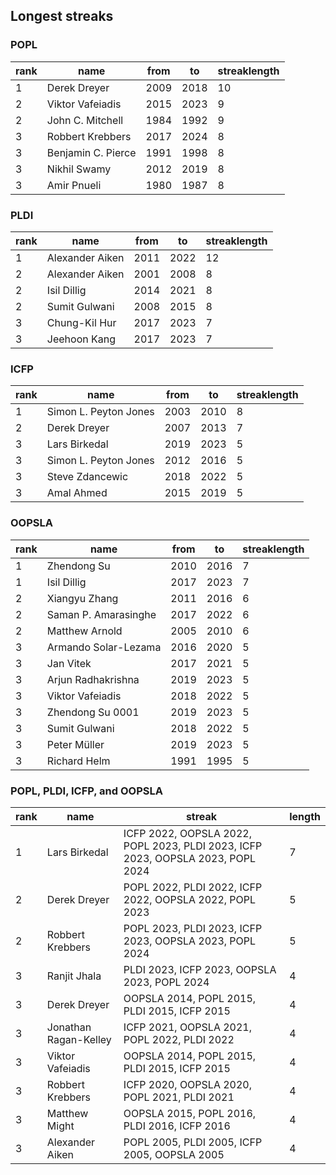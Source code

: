 ## Longest streaks

### POPL

 rank |name| from |to| streaklength 
------|--------------------|------|------|--------------
1 | Derek Dreyer       | 2009 | 2018 |           10
2 | Viktor Vafeiadis   | 2015 | 2023 |            9
2 | John C. Mitchell   | 1984 | 1992 |            9
3 | Robbert Krebbers   | 2017 | 2024 |            8
3 | Benjamin C. Pierce | 1991 | 1998 |            8
3 | Nikhil Swamy       | 2012 | 2019 |            8
3 | Amir Pnueli        | 1980 | 1987 |            8

### PLDI

 rank | name| from |to| streaklength 
------|-----------------------|------|------|--------------
1 | Alexander Aiken | 2011 | 2022 |           12
2 | Alexander Aiken | 2001 | 2008 |            8
2 | Isil Dillig     | 2014 | 2021 |            8
2 | Sumit Gulwani   | 2008 | 2015 |            8
3 | Chung-Kil Hur   | 2017 | 2023 |            7
3 | Jeehoon Kang    | 2017 | 2023 |            7

### ICFP

 rank | name| from |to| streaklength 
------|-----------------------|------|------|--------------
1 | Simon L. Peyton Jones | 2003 | 2010 |            8
2 | Derek Dreyer          | 2007 | 2013 |            7
3 | Lars Birkedal         | 2019 | 2023 |            5
3 | Simon L. Peyton Jones | 2012 | 2016 |            5
3 | Steve Zdancewic       | 2018 | 2022 |            5
3 | Amal Ahmed            | 2015 | 2019 |            5

### OOPSLA

 rank | name | from |to| streaklength 
------|----------------------|------|------|--------------
1 | Zhendong Su          | 2010 | 2016 |            7
1 | Isil Dillig          | 2017 | 2023 |            7
2 | Xiangyu Zhang        | 2011 | 2016 |            6
2 | Saman P. Amarasinghe | 2017 | 2022 |            6
2 | Matthew Arnold       | 2005 | 2010 |            6
3 | Armando Solar-Lezama | 2016 | 2020 |            5
3 | Jan Vitek            | 2017 | 2021 |            5
3 | Arjun Radhakrishna   | 2019 | 2023 |            5
3 | Viktor Vafeiadis     | 2018 | 2022 |            5
3 | Zhendong Su 0001     | 2019 | 2023 |            5
3 | Sumit Gulwani        | 2018 | 2022 |            5
3 | Peter Müller         | 2019 | 2023 |            5
3 | Richard Helm         | 1991 | 1995 |            5

### POPL, PLDI, ICFP, and OOPSLA

 rank |name | streak| length 
-----|-------------------------------------|------|-------------------
1 | Lars Birkedal                  | ICFP 2022, OOPSLA 2022, POPL 2023, PLDI 2023, ICFP 2023, OOPSLA 2023, POPL 2024 |            7
2 | Derek Dreyer                   | POPL 2022, PLDI 2022, ICFP 2022, OOPSLA 2022, POPL 2023 |            5
2 | Robbert Krebbers               | POPL 2023, PLDI 2023, ICFP 2023, OOPSLA 2023, POPL 2024 |            5
3 | Ranjit Jhala                   | PLDI 2023, ICFP 2023, OOPSLA 2023, POPL 2024 |            4
3 | Derek Dreyer                   | OOPSLA 2014, POPL 2015, PLDI 2015, ICFP 2015 |            4
3 | Jonathan Ragan-Kelley          | ICFP 2021, OOPSLA 2021, POPL 2022, PLDI 2022 |            4
3 | Viktor Vafeiadis               | OOPSLA 2014, POPL 2015, PLDI 2015, ICFP 2015 |            4
3 | Robbert Krebbers               | ICFP 2020, OOPSLA 2020, POPL 2021, PLDI 2021 |            4
3 | Matthew Might                  | OOPSLA 2015, POPL 2016, PLDI 2016, ICFP 2016 |            4
3 | Alexander Aiken                | POPL 2005, PLDI 2005, ICFP 2005, OOPSLA 2005 |            4
